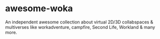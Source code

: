 # awesome-woka
An independent awesome collection about virtual 2D/3D collabspaces &amp; multiverses like workadventure, campfire, Second Life, Workland &amp; many more.

